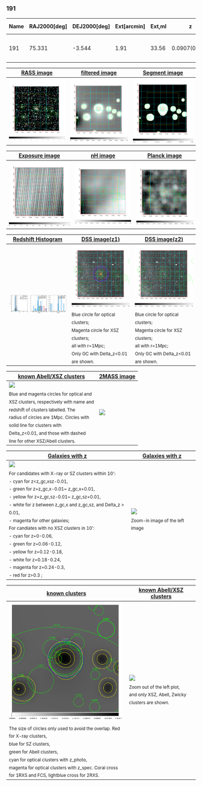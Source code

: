 <div STYLE="page-break-after: always;"></div>

### 191

|Name|RAJ2000[deg]|DEJ2000[deg] |Ext[arcmin]| Ext,ml | z | z_src| C|GC(XSZ,Delta_z<0.01)| GC(OPT,Delta_z<0.01)|GC| R_sig[arcmin] | R500[arcmin] | R500[Mpc]| CRsig[c/s] | CR500[c/s] |L500[1E44 erg/s]|F500[1E-12 erg/s/cm^2]| M500[1E14 Msun]|Tx[keV]|Cnt_sig|Beta|Rc[arcmin]|Comment|Alias|
|---|---|---|---|---|---|------|---|--------|---------|----------|---|---|---|---|---|---|---|---|---|---|---|---|---|---|
|191| 75.331| -3.544| 1.91| 33.56| 0.0907(0.006)| z1, z_xsz| B| MCXC, Tar| A, N, W| A, MCXC, N, Tar, W| 30.205| 9.293| 0.943| 0.322(0.093)| 0.289(0.084)| 1.083(0.214)| 5.257(1.038)| 2.60(0.26)| 3.97(0.25)| 140.3| 0.521(-0.015+0.022)| 1.934(-0.283+0.381)| -| k197|

|[RASS image](../image/191/191_img.pdf)|[filtered image](../image/191/191_fil.pdf)|[Segment image](../image/191/191_seg.pdf)|
|-------------------|--------------------|-------------------|
| <img src="../image/191/191_img.png" width="300">  | <img src="../image/191/191_fil.png" width="300">   | <img src="../image/191/191_seg.png" width="300">  |

|[Exposure image](../image/191/191_mex.pdf)| [nH image](../image/191/191_nh.pdf)| [Planck image](../image/191/191_p.pdf)|
|-------------------|--------------------|-------------------|
|<img src="../image/191/191_mex.png" width="300">   | <img src="../image/191/191_nh.png" width="300">    | <img src="../image/191/191_p.png" width="300"> |

|[Redshift Histogram](../image/191/191_zg.pdf) | [DSS image(z1)](../image/191/191_dss_z1.pdf)      |  [DSS image(z2)](../image/191/191_dss_z2.pdf)    |
|-------------------|--------------------|-------------------|
|<img src="../image/191/191_zg.png" width="300"> |<img src="../image/191/191_dss_z1.png" width="300"> <sub><br>Blue circle for optical clusters; <br>Magenta circle for XSZ clusters; <br>all with r=1Mpc; <br>Only GC with Delta_z<0.01 are shown. </sub>| <img src="../image/191/191_dss_z2.png" width="300"><sub><br>Blue circle for optical clusters; <br>Magenta circle for XSZ clusters; <br>all with r=1Mpc; <br>Only GC with Delta_z<0.01 are shown. </sub> |

|[known Abell/XSZ clusters](../image/191/191_m.pdf) | [2MASS image](../image/191/191_2mass.pdf)      |
|-------------------|-------------------|
|<img src=../image/191/191_m.png width="300"> <br><sub>Blue and magenta circles for optical and <br>XSZ clusters, respectively with name and <br>redshift of clusters labelled. The <br>radius of circles are 1Mpc. Circles with <br>solid line for clusters with <br>Delta_z<0.01, and those with dashed <br>line for other XSZ/Abell clusters.        </sub>|<img src="../image/191/191_2mass.png" width="300">  |

|[Galaxies with z](../image/191/191_opt_ned.pdf) |[Galaxies with z](../image/191/191_opt_ned_zoom.pdf) |
|-------------------|-------------------|
| <img src=../image/191/191_opt_ned.png width="300"> <br><sub> For candidates with X-ray or SZ clusters within 10': <br> - cyan for z<z_gc,xsz-0.01, <br> - green for z=z_gc,x-0.01~ z_gc,x+0.01, <br> - yellow for z=z_gc,sz-0.01~ z_gc,sz+0.01, <br> - white for z between z_gc,x and z_gc,sz, and Delta_z > 0.01, <br> - magenta for other galaxies; <br>For candiates with no XSZ clusters in 10': <br> - cyan for z=0-0.06, <br> - green for z=0.06-0.12, <br> - yellow for z=0.12-0.18, <br> - white for z=0.18-0.24, <br> - magenta for z=0.24-0.3, <br> - red for z>0.3 ;  </sub>|<img src=../image/191/191_opt_ned_zoom.png width="300">  <br><sub> Zoom-in image of the left image</sub>|

|[known clusters](../image/191/191_gc.pdf) |[known Abell/XSZ clusters](../image/191/191_gc_large.pdf) |
|-------------------|-------------------|
| <img src=../image/191/191_gc.png width="300"> <br><sub> The size of circles only used to avoid the overlap. Red for X-ray clusters, <br> blue for SZ clusters, <br> green for Abell clusters, <br> cyan for optical clusters with z_photo, <br> magenta for optical clusters with z_spec. Coral cross for 1RXS and FCS, lightblue cross for 2RXS. </sub>|<img src=../image/191/191_gc_large.png width="300"> <br><sub> Zoom out of the left plot, <br> and only XSZ, Abell, Zwicky clusters are shown. </sub> |



